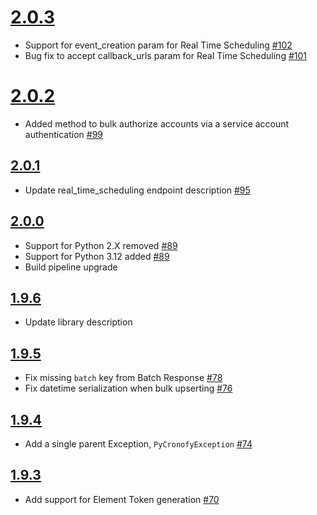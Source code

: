 # [2.0.3]
* Support for event_creation param for Real Time Scheduling [#102]
* Bug fix to accept callback_urls param for Real Time Scheduling [#101]

# [2.0.2]
* Added method to bulk authorize accounts via a service account authentication [#99]

## [2.0.1]
* Update real_time_scheduling endpoint description [#95]

## [2.0.0]
* Support for Python 2.X removed [#89]
* Support for Python 3.12 added [#89]
* Build pipeline upgrade

## [1.9.6]
* Update library description

## [1.9.5]
* Fix missing `batch` key from Batch Response [#78]
* Fix datetime serialization when bulk upserting [#76]

## [1.9.4]
* Add a single parent Exception, `PyCronofyException` [#74]

## [1.9.3]
* Add support for Element Token generation [#70]

[2.0.3]: https://github.com/cronofy/pycronofy/releases/tag/2.0.3
[2.0.2]: https://github.com/cronofy/pycronofy/releases/tag/2.0.2
[2.0.1]: https://github.com/cronofy/pycronofy/releases/tag/2.0.1
[2.0.0]: https://github.com/cronofy/pycronofy/releases/tag/2.0.0.rc1
[1.9.6]: https://github.com/cronofy/pycronofy/releases/tag/1.9.6
[1.9.5]: https://github.com/cronofy/pycronofy/releases/tag/1.9.5
[1.9.4]: https://github.com/cronofy/pycronofy/releases/tag/1.9.4
[1.9.3]: https://github.com/cronofy/pycronofy/releases/tag/1.9.3

[#102]: https://github.com/cronofy/pycronofy/pull/102
[#101]: https://github.com/cronofy/pycronofy/pull/101
[#99]: https://github.com/cronofy/pycronofy/pull/99
[#95]: https://github.com/cronofy/pycronofy/pull/95
[#89]: https://github.com/cronofy/pycronofy/pull/89
[#78]: https://github.com/cronofy/pycronofy/pull/78
[#76]: https://github.com/cronofy/pycronofy/pull/76
[#74]: https://github.com/cronofy/pycronofy/pull/74
[#70]: https://github.com/cronofy/pycronofy/pull/70
